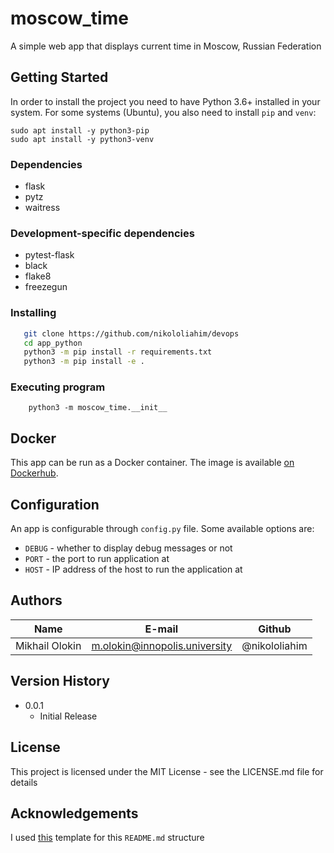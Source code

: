 # moscow_time

A simple web app that displays current time in Moscow, Russian Federation

## Getting Started

In order to install the project you need to have Python 3.6+ installed in your system. For some systems (Ubuntu), you
also need to install `pip` and `venv`:

```
sudo apt install -y python3-pip
sudo apt install -y python3-venv
```

### Dependencies

* flask
* pytz
* waitress

### Development-specific dependencies

* pytest-flask
* black
* flake8
* freezegun

### Installing

```bash 
   git clone https://github.com/nikololiahim/devops
   cd app_python
   python3 -m pip install -r requirements.txt
   python3 -m pip install -e .
```

### Executing program

```
    python3 -m moscow_time.__init__
```

## Docker

This app can be run as a Docker container. The image is
available [on Dockerhub](https://hub.docker.com/r/nikololiahim/moscow_time).

## Configuration

An app is configurable through `config.py` file. Some available options are:

* `DEBUG` - whether to display debug messages or not
* `PORT` - the port to run application at
* `HOST` - IP address of the host to run the application at

## Authors

| Name           | E-mail                        | Github        |
|----------------|-------------------------------|---------------|
| Mikhail Olokin | m.olokin@innopolis.university | @nikololiahim |

## Version History

* 0.0.1
    * Initial Release

## License

This project is licensed under the MIT License - see the LICENSE.md file for details

## Acknowledgements

I used [this](https://gist.github.com/DomPizzie/7a5ff55ffa9081f2de27c315f5018afc) template for this `README.md`
structure
